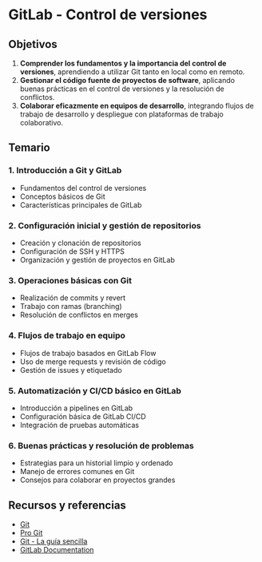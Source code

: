 # GitLab - Control de versiones

## Objetivos

1. **Comprender los fundamentos y la importancia del control de versiones**, aprendiendo a utilizar Git tanto en local como en remoto.
2. **Gestionar el código fuente de proyectos de software**, aplicando buenas prácticas en el control de versiones y la resolución de conflictos.
3. **Colaborar eficazmente en equipos de desarrollo**, integrando flujos de trabajo de desarrollo y despliegue con plataformas de trabajo colaborativo.

## Temario

### 1. Introducción a Git y GitLab

- Fundamentos del control de versiones
- Conceptos básicos de Git
- Características principales de GitLab

### 2. Configuración inicial y gestión de repositorios

- Creación y clonación de repositorios
- Configuración de SSH y HTTPS
- Organización y gestión de proyectos en GitLab

### 3. Operaciones básicas con Git

- Realización de commits y revert
- Trabajo con ramas (branching)
- Resolución de conflictos en merges

### 4. Flujos de trabajo en equipo

- Flujos de trabajo basados en GitLab Flow
- Uso de merge requests y revisión de código
- Gestión de issues y etiquetado

### 5. Automatización y CI/CD básico en GitLab

- Introducción a pipelines en GitLab
- Configuración básica de GitLab CI/CD
- Integración de pruebas automáticas

### 6. Buenas prácticas y resolución de problemas

- Estrategias para un historial limpio y ordenado
- Manejo de errores comunes en Git
- Consejos para colaborar en proyectos grandes

## Recursos y referencias

- [Git](https://git-scm.com/)
- [Pro Git](https://github.com/progit/progit2-es)
- [Git - La guía sencilla](https://rogerdudler.github.io/git-guide/index.es.html)
- [GitLab Documentation](https://docs.gitlab.com/)
